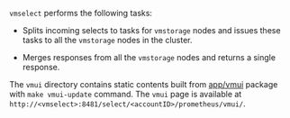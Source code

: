 `vmselect` performs the following tasks:

- Splits incoming selects to tasks for `vmstorage` nodes and issues these tasks
  to all the `vmstorage` nodes in the cluster.

- Merges responses from all the `vmstorage` nodes and returns a single response.

The `vmui` directory contains static contents built from [app/vmui](https://github.com/VictoriaMetrics/VictoriaMetrics/tree/master/app/vmui) package with `make vmui-update` command. The `vmui` page is available at `http://<vmselect>:8481/select/<accountID>/prometheus/vmui/`.
